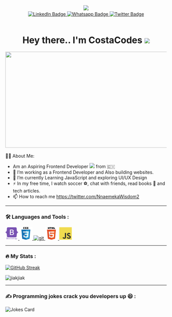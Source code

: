 
<!---
CostaCodes/CostaCodes is a ✨ special ✨ repository because its `README.md` (this file) appears on your GitHub profile.
You can click the Preview link to take a look at your changes.
--->
<div id="header" align="center">
  <img src="https://media.giphy.com/media/M9gbBd9nbDrOTu1Mqx/giphy.gif" width="100"/>
</div>
<div id="badges" align="center"> <a href="your-linkedin-URL"> <img src="https://img.shields.io/badge/LinkedIn-blue?style=for-the-badge&logo=linkedin&logoColor=white" alt="LinkedIn Badge"/> </a> <a href="https://wa.me/+2349083434645"> <img src="https://img.shields.io/badge/Whatsapp-green?style=for-the-badge&logo=Whatsapp&logoColor=white" alt="Whatsapp Badge"/> </a> <a href="https://twitter.com/NnaemekaWisdom2?t=2G_up_vu7ezoA_75JcU-gg&s=09"> <img src="https://img.shields.io/badge/Twitter-blue?style=for-the-badge&logo=twitter&logoColor=white" alt="Twitter Badge"/> </a> </div>

 <div align="center"><img src="https://komarev.com/ghpvc/?username=CostaCodes&style=flat-square&color=red" alt=""/> </div>
<h1 align="center">
  Hey there.. I'm CostaCodes
  <img src="https://media.giphy.com/media/hvRJCLFzcasrR4ia7z/giphy.gif" width="30px"/>
</h1>
<div align="center"> <img src="https://media.giphy.com/media/dWesBcTLavkZuG35MI/giphy.gif" width="600" height="300"/> </div>

:man_technologist: About Me:
- Am an Aspiring Frontend Developer <img src="https://media.giphy.com/media/WUlplcMpOCEmTGBtBW/giphy.gif" width="30"> from 🇨🇮
- 🔭 I’m working as a Frontend Developer and Also building websites.
- 🌱 I’m currently Learning JavaScript and exploring UI/UX Design
- ⚡ In my free time, I watch soccer ⚽, chat with friends, read books 📖 and tech articles.
- 📫 How to reach me https://twitter.com/NnaemekaWisdom2


---

### :hammer_and_wrench: Languages and Tools :


<a href="https://getbootstrap.com" target="_blank" rel="noreferrer"> <img src="https://raw.githubusercontent.com/devicons/devicon/master/icons/bootstrap/bootstrap-plain-wordmark.svg" alt="bootstrap" width="40" height="40"/> </a> <a href="https://www.w3schools.com/css/" target="_blank" rel="noreferrer"> <img src="https://raw.githubusercontent.com/devicons/devicon/master/icons/css3/css3-original-wordmark.svg" alt="css3" width="40" height="40"/> </a>  <a href="https://git-scm.com/" target="_blank" rel="noreferrer"> <img src="https://www.vectorlogo.zone/logos/git-scm/git-scm-icon.svg" alt="git" width="40" height="40"/> </a> <a href="https://www.w3.org/html/" target="_blank" rel="noreferrer"> <img src="https://raw.githubusercontent.com/devicons/devicon/master/icons/html5/html5-original-wordmark.svg" alt="html5" width="40" height="40"/> </a> <a href="https://developer.mozilla.org/en-US/docs/Web/JavaScript" target="_blank" rel="noreferrer"> <img src="https://raw.githubusercontent.com/devicons/devicon/master/icons/javascript/javascript-original.svg" alt="javascript" width="40" height="40"/> </a>




---

### :fire: My Stats :
[![GitHub Streak](http://github-readme-streak-stats.herokuapp.com?user=CostaCodes&theme=neon_blurange)](https://git.io/streak-stats)



<p><img align="center" src="https://github-readme-stats.vercel.app/api/top-langs?username=CostaCodes&show_icons=true&theme=radical&locale=en&layout=compact" alt="jiakjiak" /></p>



---

### :writing_hand: Programming jokes crack you developers up 😆 :

<img src="https://readme-jokes.vercel.app/api" alt="Jokes Card" />
